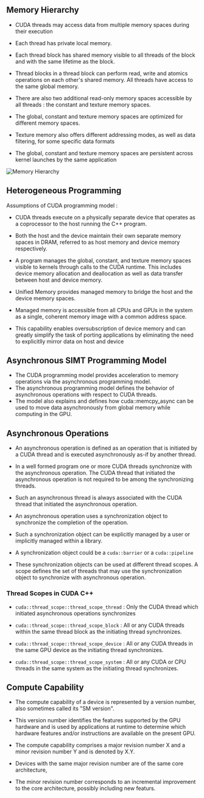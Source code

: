 ## Memory Hierarchy

- CUDA threads may access data from multiple memory spaces during their execution
- Each thread has private local memory.
- Each thread block has shared memory visible to all threads of the block and with the same lifetime as the block.
- Thread blocks in a thread block can perform read, write and atomics operations on each other's shared memory. All threads have access to the same global memory.

- There are also two additional read-only memory spaces accessible by all threads : the constant and texture memory spaces.
- The global, constant and texture memory spaces are optimized for different memory spaces.
- Texture memory also offers different addressing modes, as well as data filtering, for some specific data formats

- The global, constant and texture memory spaces are persistent across kernel launches by the same application

![Memory Hierarchy](image-3.png)

## Heterogeneous Programming

Assumptions of CUDA programming model : 

- CUDA threads execute on a physically separate device that operates as a coprocessor to the host running the C++ program.
- Both the host and the device maintain their own separate memory spaces in DRAM, referred to as host memory and device memory respectively.


- A program manages the global, constant, and texture memory spaces visible to kernels through calls to the CUDA runtime. This includes device memory allocation and deallocation as well as data transfer between host and device memory.

- Unified Memory provides managed memory to bridge the host and the device memory spaces.
- Managed memory is accessible from all CPUs and GPUs in the system as a single, coherent memory image with a common address space.
- This capability enables oversubscription of device memory and can greatly simplify the task of porting applications by eliminating the need to explicitlly mirror data on host and device

## Asynchronous SIMT Programming Model
- The CUDA programming model provides acceleration to memory operations via the asynchronous programming model.
- The asynchronous programming model defines the behavior of asynchronous operations with respect to CUDA threads.
- The model also explains and defines how cuda::memcpy_async can be used to move data asynchronously from global memory while computing in the GPU.

## Asynchronous Operations

- An asynchronous operation is defined as an operation that is initiated by a CUDA thread and is executed asynchronously as-if by another thread.

- In a well formed program one or more CUDA threads synchronize with the asynchronous operation. The CUDA thread that initiated the asynchronous operation is not required to be among the synchronizing threads.

- Such an asynchronous thread is always associated with the CUDA thread that initiated the asynchronous operation. 

- An asynchronous operation uses a synchronization object to synchronize the completion of the operation.

- Such a synchronization object can be explicitly managed by a user or implicitly managed within a library.

- A synchronization object could be a `cuda::barrier` or a `cuda::pipeline`

- These synchronization objects can be used at different thread scopes. A scope defines the set of threads that may use the synchronization object to synchronize with asynchronous operation.

### Thread Scopes in CUDA C++

- `cuda::thread_scope::thread_scope_thread` : Only the CUDA thread which initiated asynchronous operations synchronizes

- `cuda::thread_scope::thread_scope_block` : All or any CUDA threads within the same thread block as the initiating thread synchronizes.

- `cuda::thread_scope::thread_scope_device` : All or any CUDA threads in the same GPU device as the initiating thread synchronizes.

- `cuda::thread_scope::thread_scope_system` : All or any CUDA or CPU threads in the same system as the initiating thread synchronizes.

## Compute Capability

- The compute capability of a device is represented by a version number, also sometimes called its "SM version". 

- This version number identifies the features supported by the GPU hardware and is used by applications at runtime to determine which hardware features and/or instructions are available on the present GPU.

- The compute capability comprises a major revision number X and a minor revision number Y and is denoted by X.Y.

- Devices with the same major revision number are of the same core architecture,

- The minor revision number corresponds to an incremental improvement to the core architecture, possibly including new featurs.